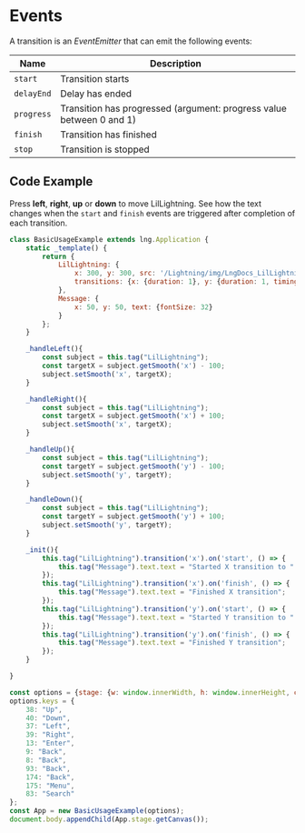 # Events

A transition is an *EventEmitter* that can emit the following events:

| Name | Description |
|---|---|
| `start` | Transition starts |
| `delayEnd` | Delay has ended |
| `progress` | Transition has progressed (argument: progress value between 0 and 1) |
| `finish` | Transition has finished |
| `stop` | Transition is stopped |

## Code Example

Press **left**, **right**, **up** or **down** to move LilLightning. See how the text changes
when the `start` and `finish` events are triggered after completion of each transition.

```js
class BasicUsageExample extends lng.Application {
    static _template() {
        return {
            LilLightning: {
                x: 300, y: 300, src: '/Lightning/img/LngDocs_LilLightningFlying.png',
                transitions: {x: {duration: 1}, y: {duration: 1, timingFunction: 'linear'}}
            },
            Message: {
                x: 50, y: 50, text: {fontSize: 32}
            }
        };
    }

    _handleLeft(){
        const subject = this.tag("LilLightning");
        const targetX = subject.getSmooth('x') - 100;
        subject.setSmooth('x', targetX);
    }

    _handleRight(){
        const subject = this.tag("LilLightning");
        const targetX = subject.getSmooth('x') + 100;
        subject.setSmooth('x', targetX);
    }

    _handleUp(){
        const subject = this.tag("LilLightning");
        const targetY = subject.getSmooth('y') - 100;
        subject.setSmooth('y', targetY);
    }

    _handleDown(){
        const subject = this.tag("LilLightning");
        const targetY = subject.getSmooth('y') + 100;
        subject.setSmooth('y', targetY);
    }

    _init(){
        this.tag("LilLightning").transition('x').on('start', () => {
            this.tag("Message").text.text = "Started X transition to " + this.tag("LilLightning").getSmooth('x');
        });
        this.tag("LilLightning").transition('x').on('finish', () => {
            this.tag("Message").text.text = "Finished X transition";
        });
        this.tag("LilLightning").transition('y').on('start', () => {
            this.tag("Message").text.text = "Started Y transition to " + this.tag("LilLightning").getSmooth('y');
        });
        this.tag("LilLightning").transition('y').on('finish', () => {
            this.tag("Message").text.text = "Finished Y transition";
        });
    }

}

const options = {stage: {w: window.innerWidth, h: window.innerHeight, clearColor: 0x00000000, canvas2D: false, useImageWorker: false}, debug: true}
options.keys = {
    38: "Up",
    40: "Down",
    37: "Left",
    39: "Right",
    13: "Enter",
    9: "Back",
    8: "Back",
    93: "Back",
    174: "Back",
    175: "Menu",
    83: "Search"
};
const App = new BasicUsageExample(options);
document.body.appendChild(App.stage.getCanvas());
```